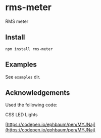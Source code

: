 # rms-meter

RMS meter

## Install

`npm install rms-meter`

## Examples

See `examples` dir.

## Acknowledgements

Used the following code:

CSS LED Lights

[https://codepen.io/ephbaum/pen/MYJNaj](https://codepen.io/ephbaum/pen/MYJNaj)
